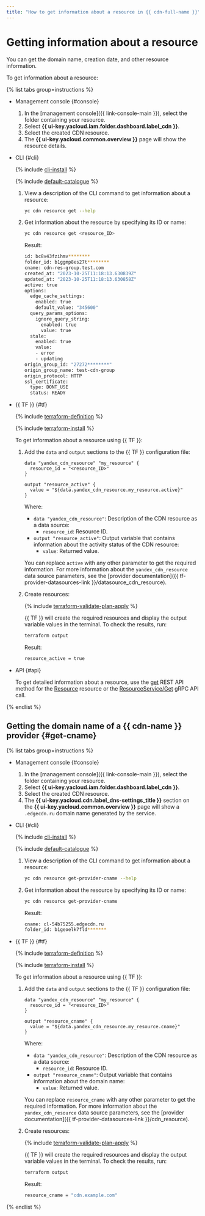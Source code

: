 ```yaml
---
title: "How to get information about a resource in {{ cdn-full-name }}"
---
```


# Getting information about a resource

You can get the domain name, creation date, and other resource information.

To get information about a resource:

{% list tabs group=instructions %}

- Management console {#console}

   1. In the [management console]({{ link-console-main }}), select the folder containing your resource.
   1. Select **{{ ui-key.yacloud.iam.folder.dashboard.label_cdn }}**.
   1. Select the created CDN resource.
   1. The **{{ ui-key.yacloud.common.overview }}** page will show the resource details.

- CLI {#cli}

   {% include [cli-install](../../../_includes/cli-install.md) %}

   {% include [default-catalogue](../../../_includes/default-catalogue.md) %}

   1. View a description of the CLI command to get information about a resource:

      ```bash
      yc cdn resource get --help
      ```

   1. Get information about the resource by specifying its ID or name:

      ```bash
      yc cdn resource get <resource_ID>
      ```

      Result:

      ```bash
      id: bc8v43fzihmv********
      folder_id: b1ggmp8es27t********
      cname: cdn-res-group.test.com
      created_at: "2023-10-25T11:18:13.630839Z"
      updated_at: "2023-10-25T11:18:13.630858Z"
      active: true
      options:
        edge_cache_settings:
          enabled: true
          default_value: "345600"
        query_params_options:
          ignore_query_string:
            enabled: true
            value: true
        stale:
          enabled: true
          value:
          - error
          - updating
      origin_group_id: "27272********"
      origin_group_name: test-cdn-group
      origin_protocol: HTTP
      ssl_certificate:
        type: DONT_USE
        status: READY
      ```

- {{ TF }} {#tf}

   {% include [terraform-definition](../../../_tutorials/terraform-definition.md) %}

   {% include [terraform-install](../../../_includes/terraform-install.md) %}

   To get information about a resource using {{ TF }}:

   1. Add the `data` and `output` sections to the {{ TF }} configuration file:

      ```hcl
      data "yandex_cdn_resource" "my_resource" {
        resource_id = "<resource_ID>"
      }

      output "resource_active" {
        value = "${data.yandex_cdn_resource.my_resource.active}"
      }
      ```

      Where:

      * `data "yandex_cdn_resource"`: Description of the CDN resource as a data source:
         * `resource_id`: Resource ID.
      * `output "resource_active"`: Output variable that contains information about the activity status of the CDN resource:
         * `value`: Returned value.

      You can replace `active` with any other parameter to get the required information. For more information about the `yandex_cdn_resource` data source parameters, see the [provider documentation]({{ tf-provider-datasources-link }}/datasource_cdn_resource).

   1. Create resources:

      {% include [terraform-validate-plan-apply](../../../_tutorials/terraform-validate-plan-apply.md) %}

      {{ TF }} will create the required resources and display the output variable values in the terminal. To check the results, run:

      ```bash
      terraform output
      ```

      Result:

      ```bash
      resource_active = true
      ```

- API {#api}

   To get detailed information about a resource, use the [get](../../api-ref/Resource/get.md) REST API method for the [Resource](../../api-ref/Resource/index.md) resource or the [ResourceService/Get](../../api-ref/grpc/resource_service.md#Get) gRPC API call.

{% endlist %}

## Getting the domain name of a {{ cdn-name }} provider {#get-cname}

{% list tabs group=instructions %}

- Management console {#console}

   1. In the [management console]({{ link-console-main }}), select the folder containing your resource.
   1. Select **{{ ui-key.yacloud.iam.folder.dashboard.label_cdn }}**.
   1. Select the created CDN resource.
   1. The **{{ ui-key.yacloud.cdn.label_dns-settings_title }}** section on the **{{ ui-key.yacloud.common.overview }}** page will show a `.edgecdn.ru` domain name generated by the service.

- CLI {#cli}

   {% include [cli-install](../../../_includes/cli-install.md) %}

   {% include [default-catalogue](../../../_includes/default-catalogue.md) %}

   1. View a description of the CLI command to get information about a resource:

      ```bash
      yc cdn resource get-provider-cname --help
      ```

   1. Get information about the resource by specifying its ID or name:

      ```bash
      yc cdn resource get-provider-cname
      ```

      Result:

      ```bash
      cname: cl-54b75255.edgecdn.ru
      folder_id: b1geoelk7fld*******
      ```

- {{ TF }} {#tf}

   {% include [terraform-definition](../../../_tutorials/terraform-definition.md) %}

   {% include [terraform-install](../../../_includes/terraform-install.md) %}

   To get information about a resource using {{ TF }}:

   1. Add the `data` and `output` sections to the {{ TF }} configuration file:

      ```hcl
      data "yandex_cdn_resource" "my_resource" {
        resource_id = "<resource_ID>"
      }

      output "resource_cname" {
        value = "${data.yandex_cdn_resource.my_resource.cname}"
      }
      ```

      Where:

      * `data "yandex_cdn_resource"`: Description of the CDN resource as a data source:
         * `resource_id`: Resource ID.
      * `output "resource_cname"`: Output variable that contains information about the domain name:
         * `value`: Returned value.

      You can replace `resource_cname` with any other parameter to get the required information. For more information about the `yandex_cdn_resource` data source parameters, see the [provider documentation]({{ tf-provider-datasources-link }}/cdn_resource).

   1. Create resources:

      {% include [terraform-validate-plan-apply](../../../_tutorials/terraform-validate-plan-apply.md) %}

      {{ TF }} will create the required resources and display the output variable values in the terminal. To check the results, run:

      ```bash
      terraform output
      ```

      Result:

      ```bash
      resource_cname = "cdn.example.com"
      ```

{% endlist %}
